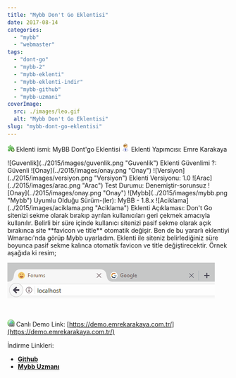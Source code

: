 ```yaml
---
title: "Mybb Don't Go Eklentisi"
date: 2017-08-14
categories: 
  - "mybb"
  - "webmaster"
tags: 
  - "dont-go"
  - "mybb-2"
  - "mybb-eklenti"
  - "mybb-eklenti-indir"
  - "mybb-github"
  - "mybb-uzmani"
coverImage:
  src: ./images/leo.gif
  alt: "Mybb Don't Go Eklentisi"
slug: "mybb-dont-go-eklentisi"
---
```


![Eklenti](../2015/images/eklenti.png "Eklenti") Eklenti ismi: MyBB Dont'go Eklentisi ![Yapimci](../2015/images/yapimci.png "Yapimci") Eklenti Yapımcısı: Emre Karakaya

<!--more--> ![Guvenlik](../2015/images/guvenlik.png "Guvenlik") Eklenti Güvenlimi ?: Güvenli ![Onay](../2015/images/onay.png "Onay") ![Versiyon](../2015/images/versiyon.png "Versiyon") Eklenti Versiyonu: 1.0 ![Arac](../2015/images/arac.png "Arac") Test Durumu: Denemiştir-sorunsuz ![Onay](../2015/images/onay.png "Onay") ![Mybb](../2015/images/mybb.png "Mybb") Uyumlu Olduğu Sürüm-(ler): MyBB - 1.8.x ![Aciklama](../2015/images/aciklama.png "Aciklama") Eklenti Açıklaması: Don't Go sitenizi sekme olarak bırakıp ayrılan kullanıcıları geri çekmek amacıyla kullanılır. Belirli bir süre içinde kullanıcı sitenizi pasif sekme olarak açık bırakınca site **favicon ve title** otomatik değişir. Ben de bu yararlı eklentiyi Wmaracı'nda görüp Mybb uyarladım. Eklenti ile siteniz belirlediğiniz süre boyunca pasif sekme kalınca otomatik favicon ve title değiştirecektir. Örnek aşağıda ki resim;

![kWyR2J.gif](images/kWyR2J.gif)

 

![Demo Link](../2015/images/demo_link.png "Demo Link") Canlı Demo Link: [https://demo.emrekarakaya.com.tr/](https://demo.emrekarakaya.com.tr/)

İndirme Linkleri:

- **[Github](https://github.com/EmreKara5aya/Mybb-Don-t-Go-Plugin/archive/master.zip)**
- **[Mybb Uzmanı](https://mybbuzmani.com/attachment.php?aid=2)**
